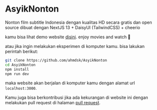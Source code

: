 # AsyikNonton
Nonton film subtitle Indonesia dengan kualitas HD secara gratis dan open source dibuat dengan NextJS 13 + DaisyUI (TailwindCSS) + cheerio

kamu bisa lihat demo website [disini](https://asyik-nonton.vercel.app/).
enjoy movies and watch 🍿

atau jika ingin melakukan eksperimen di komputer kamu. bisa lakukan perintah berikut:
```bash
git clone https://github.com/ahmdsk/AsyikNonton
cd AsyikNonton
npm install
npm run dev
```
maka website akan berjalan di komputer kamu dengan alamat url `localhost:3000`.

Kamu juga bisa berkontribusi jika ada kekurangan di website ini dengan melakukan pull request di halaman [pull request](https://github.com/ahmdsk/AsyikNonton/pulls).
